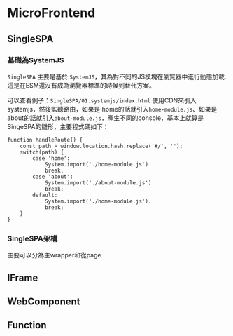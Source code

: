 # MicroFrontend

## SingleSPA

### 基礎為SystemJS
`SingleSPA` 主要是基於 `SystemJS`，其為對不同的JS模塊在瀏覽器中進行動態加載.這是在ESM還沒有成為瀏覽器標準的時候到替代方案。

可以查看例子：`SingleSPA/01.systemjs/index.html`
使用CDN來引入 systemjs，然後監聽路由，如果是 home的話就引入`home-module.js`、如果是about的話就引入`about-module.js`，產生不同的console，基本上就算是SingeSPA的雛形，主要程式碼如下：
```
function handleRoute() {
    const path = window.location.hash.replace('#/', '');
    switch(path) {
        case 'home':
            System.import('./home-module.js')
            break;
        case 'about':
            System.import('./about-module.js')
            break;
        default:
            System.import('./home-module.js').
            break;
    }
}
```

### SingleSPA架構
主要可以分為主wrapper和從page


## IFrame

## WebComponent

## Function